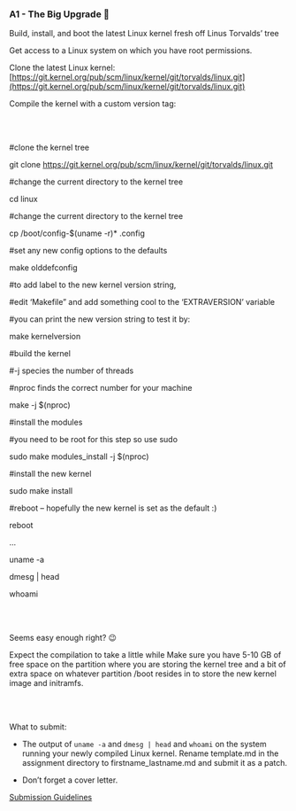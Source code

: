 ### A1 - The Big Upgrade 🎢

Build, install, and boot the latest Linux kernel fresh off Linus Torvalds’ tree

Get access to a Linux system on which you have root permissions.

Clone the latest Linux kernel: [https://git.kernel.org/pub/scm/linux/kernel/git/torvalds/linux.git](https://git.kernel.org/pub/scm/linux/kernel/git/torvalds/linux.git)

Compile the kernel with a custom version tag:

<br></br>

#clone the kernel tree

git clone https://git.kernel.org/pub/scm/linux/kernel/git/torvalds/linux.git

#change the current directory to the kernel tree

cd linux

#change the current directory to the kernel tree

cp /boot/config-$(uname -r)* .config

#set any new config options to the defaults

make olddefconfig

#to add label to the new kernel version string,

#edit ‘Makefile” and add something cool to the ‘EXTRAVERSION’ variable

#you can print the new version string to test it by:

make kernelversion

#build the kernel

#-j species the number of threads

#nproc finds the correct number for your machine

make -j $(nproc)

#install the modules

#you need to be root for this step so use sudo

sudo make modules_install -j $(nproc)

#install the new kernel

sudo make install

#reboot – hopefully the new kernel is set as the default :)

reboot

...

uname -a

dmesg | head

whoami

<br></br>

Seems easy enough right? 😉

Expect the compilation to take a little while Make sure you have 5-10 GB of free space on the partition where you are storing the kernel tree and a bit of extra space on whatever partition /boot resides in to store the new kernel image and initramfs.

<br></br>

What to submit:

* The output of `uname -a` and `dmesg | head` and `whoami` on the system running your newly compiled Linux kernel. Rename template.md in the assignment directory to firstname_lastname.md and submit it as a patch.

* Don’t forget a cover letter.

[Submission Guidelines](submission_guidelines.html)
